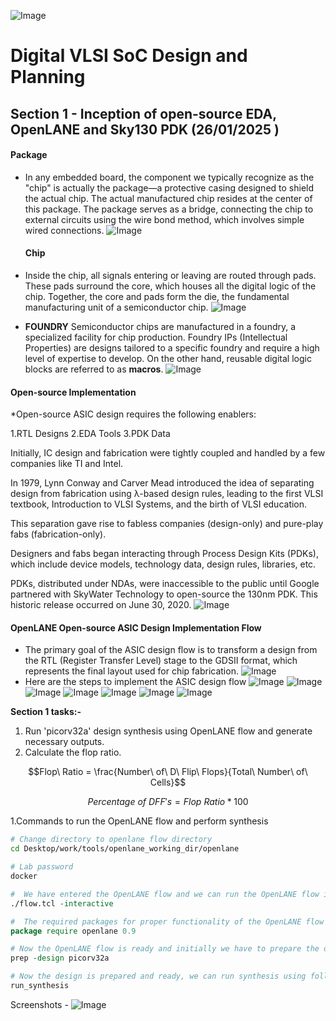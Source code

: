 
<!---
![Digital_VLSI_SoC_Design_ _Planning_(RTL2GDSII_Flow)1](https://github.com/sar123-del/soc-design-and-planning-nasscom-vsd/assets/63997454/92eb860b-7a88-4c6f-8143-ad3e09fd9c5b)
![Digital_VLSI_SoC_Design_ _Planning_(RTL2GDSII_Flow) (1)1](https://github.com/sar123-del/soc-design-and-planning-nasscom-vsd/assets/63997454/4285c5e4-d5df-43e4-b460-ead45ff67f9b)
-->
![Image](https://github.com/user-attachments/assets/8d6a6a03-c821-4f18-9ed0-b326b01e6fb5)
# Digital VLSI SoC Design and Planning
## Section 1 - Inception of open-source EDA, OpenLANE and Sky130 PDK (26/01/2025 )



#### Package

* In any embedded board, the component we typically recognize as the "chip" is actually the package—a protective casing designed to shield the actual chip. The actual manufactured chip resides at the center of this package. The package serves as a bridge, connecting the chip to external circuits using the wire bond method, which involves simple wired connections.
  ![Image](https://github.com/user-attachments/assets/cbae27d0-03ab-4f2e-a779-126775787b1f)
  #### Chip

 * Inside the chip, all signals entering or leaving are routed through pads. These pads surround the core, which houses all the digital logic of the chip. Together, the core    and pads form the die, the fundamental manufacturing unit of a semiconductor chip.
 ![Image](https://github.com/user-attachments/assets/61ba8d2a-273b-4d04-9d6c-b4a5232efa2b)

* **FOUNDRY**
Semiconductor chips are manufactured in a foundry, a specialized facility for chip production. Foundry IPs (Intellectual Properties) are designs tailored to a specific foundry and require a high level of expertise to develop. On the other hand, reusable digital logic blocks are referred to as **macros**.
![Image](https://github.com/user-attachments/assets/2a8cc585-254e-49fb-ad5b-3622df2cfaf0)
#### Open-source Implementation

*Open-source ASIC design requires the following enablers:

1.RTL Designs
2.EDA Tools
3.PDK Data

Initially, IC design and fabrication were tightly coupled and handled by a few companies like TI and Intel.

In 1979, Lynn Conway and Carver Mead introduced the idea of separating design from fabrication using λ-based design rules, leading to the first VLSI textbook, Introduction to VLSI Systems, and the birth of VLSI education.

This separation gave rise to fabless companies (design-only) and pure-play fabs (fabrication-only).

Designers and fabs began interacting through Process Design Kits (PDKs), which include device models, technology data, design rules, libraries, etc.

PDKs, distributed under NDAs, were inaccessible to the public until Google partnered with SkyWater Technology to open-source the 130nm PDK. This historic release occurred on June 30, 2020.
![Image](https://github.com/user-attachments/assets/6f6f7878-f877-4998-bb46-66d053f281e1)
#### OpenLANE Open-source ASIC Design Implementation Flow
* The primary goal of the ASIC design flow is to transform a design from the RTL (Register Transfer Level) stage to the GDSII format, which represents the final layout used for chip fabrication.
  ![Image](https://github.com/user-attachments/assets/52c8f912-dbc6-41d3-915a-67d3cde7b70d)
* Here are the steps to implement the ASIC design flow
![Image](https://github.com/user-attachments/assets/ac686517-a427-467d-bc87-13947b63ccb4)
![Image](https://github.com/user-attachments/assets/420c5ae1-6ed0-4fae-b700-bfabf4689152)
![Image](https://github.com/user-attachments/assets/74148927-20d1-4249-b84d-ef8648fff034)
![Image](https://github.com/user-attachments/assets/39cbf524-ded3-4469-a7d9-ad4d8f77e5e9)
![Image](https://github.com/user-attachments/assets/65df2ceb-61e6-41fc-8b74-0fa0833a4154)
![Image](https://github.com/user-attachments/assets/c6b58f52-cb09-426f-8368-c02928824f47)
![Image](https://github.com/user-attachments/assets/efa25de1-165b-42d9-aede-03a077fe2b59)

**Section 1 tasks:-** 
1. Run 'picorv32a' design synthesis using OpenLANE flow and generate necessary outputs.
2. Calculate the flop ratio.

```math
Flop\ Ratio = \frac{Number\ of\ D\ Flip\ Flops}{Total\ Number\ of\ Cells}
```
```math
Percentage\ of\ DFF's = Flop\ Ratio * 100
```

1.Commands to run the OpenLANE flow and perform synthesis

```bash
# Change directory to openlane flow directory
cd Desktop/work/tools/openlane_working_dir/openlane

# Lab password
docker
```
```tcl
#  We have entered the OpenLANE flow and we can run the OpenLANE flow in the Interactive mode using the following command
./flow.tcl -interactive

#  The required packages for proper functionality of the OpenLANE flow
package require openlane 0.9

# Now the OpenLANE flow is ready and initially we have to prepare the design creating some necessary files and directories for running a specific design 'picorv32a'
prep -design picorv32a

# Now the design is prepared and ready, we can run synthesis using following command
run_synthesis
```

Screenshots -
![Image](https://github.com/user-attachments/assets/2690e2b0-8ac6-49a7-a2de-69f55cccf866)



